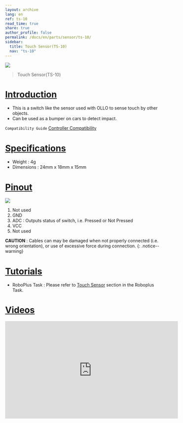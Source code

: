 ```yaml
---
layout: archive
lang: en
ref: ts-10
read_time: true
share: true
author_profile: false
permalink: /docs/en/parts/sensor/ts-10/
sidebar:
  title: Touch Sensor(TS-10)
  nav: "ts-10"
---
```


![](/assets/images/parts/sensors/touch.jpg)

> Touch Sensor(TS-10)

# [Introduction](#introduction)

- This is a switch like the sensor used with OLLO to sense touch by other objects.
- Can be used as a bumper on cars to detect impact.

`Compatibility Guide` [Controller Compatibility]

# [Specifications](#specifications)

- Weight : 4g
- Dimensions : 24mm x 18mm x 15mm

# [Pinout](#pinout)

![](/assets/images/parts/sensors/ts-10_pinout.png)

1. Not used
2. GND
3. ADC : Outputs status of switch, i.e. Pressed or Not Pressed
4. VCC
5. Not used

**CAUTION** : Cables can may be damaged when not properly connected (i.e. wrong orientation), or use of excessive force during connection.
{: .notice--warning}


# [Tutorials](#tutorials)

- RoboPlus Task : Please refer to [Touch Sensor] section in the Roboplus Task.

# [Videos](#videos)

<iframe width="560" height="315" src="https://www.youtube.com/embed/VjQVJDzVN5E" frameborder="0" allowfullscreen></iframe>

[Controller Compatibility]: /docs/en/parts/controller/controller_compatibility/
[Touch Sensor]: /docs/en/software/rplus1/task/programming_02/#touch-sensor
